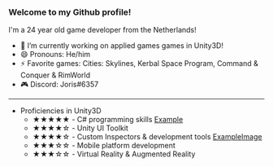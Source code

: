 ### Welcome to my Github profile!
I'm a 24 year old game developer from the Netherlands!

- 🔭 I’m currently working on applied games games in Unity3D!
- 😄 Pronouns: He/him
- ⚡ Favorite games: Cities: Skylines, Kerbal Space Program, Command & Conquer & RimWorld
- 🎮 Discord: Joris#6357

---

- Proficiencies in Unity3D
  - ★★★★★ - C# programming skills [Example](https://github.com/jdderks/HKU_GDV1/blob/master/Assets/Scripts/Managers/InputManager.cs) 
  - ★★★★☆ - Unity UI Toolkit
  - ★★★★☆ - Custom Inspectors & development tools [Example](https://github.com/jdderks/kernModule2_Tools/blob/main/Assets/Scripts/Quest/Editor/FetchQuestManagerEditor.cs)[Image](https://github.com/jdderks/jdderks/blob/main/custom_inspectorexample.png)
  - ★★★☆☆ - Mobile platform development
  - ★★★☆☆ - Virtual Reality & Augmented Reality



